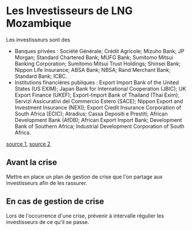 # Les Investisseurs de LNG Mozambique

Les investisseurs sont des 
* Banques privées : Société Générale; Crédit Agricole; Mizuho Bank; JP Morgan; Standard Chartered Bank; MUFG Bank; Sumitomo Mitsui Banking Corporation; Sumitomo Mitsui Trust Holdings; Shinsei Bank; Nippon Life Insurance; ABSA Bank; NBSA; Rand Merchant Bank; Standard Bank; ICBC.
* Institutions financières publiques : Export Import Bank of the United States (US EXIM); Japan Bank for International Cooperation (JBIC); UK Export Finance (UKEF); Export-Import Bank of Thailand (Thai Exim); Servizi Assicurativi del Commercio Estero (SACE); Nippon Export and Investment Insurance (NEXI); Export Credit Insurance Corporation of South Africa (ECIC); Atradius; Cassa Depositi e Prestiti; African Development Bank (AfDB); African Export Import Bank; Development Bank of Southern Africa; Industrial Development Corporation of South Africa. 

[source 1](https://www.afdb.org/sites/default/files/documents/projects-and-operations/mozambique_-_mozambique_lng_area_1_-_psn_compressed.pdf), [source 2](https://www.ldh-france.org/projet-de-totalenergies-mozambique-lng/)

## Avant la crise
Mettre en place un plan de gestion de crise que l'on partage aux investisseurs afin de les rassurer. 

## En cas de gestion de crise
Lors de l'occurrence d'une crise, prévenir à intervalle régulier les investisseurs de ce qu'il se passe. 